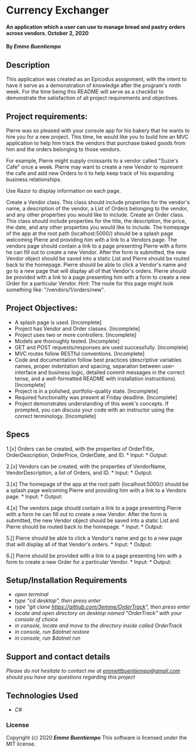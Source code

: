 # __Currency Exchanger__

#### __An application which a user can use to manage bread and pastry orders across vendors. October 2, 2020__

#### By _**Emme Buentiempo**_

## Description

This application was created as an Epicodus assignment, with the intent to have it serve as a demonstration of knowledge after the program's ninth week. For the time being this README will serve as a checklist to demonstrate the satisfaction of all project requirements and objectives. 

## Project requirements:

Pierre was so pleased with your console app for his bakery that he wants to hire you for a new project. This time, he would like you to build him an MVC application to help him track the vendors that purchase baked goods from him and the orders belonging to those vendors.

For example, Pierre might supply croissants to a vendor called "Suzie's Cafe" once a week. Pierre may want to create a new Vendor to represent the cafe and add new Orders to it to help keep track of his expanding business relationships.

Use Razor to display information on each page.

Create a Vendor class. This class should include properties for the vendor's name, a description of the vendor, a List of Orders belonging to the vendor, and any other properties you would like to include.
Create an Order class. This class should include properties for the title, the description, the price, the date, and any other properties you would like to include.
The homepage of the app at the root path (localhost:5000/) should be a splash page welcoming Pierre and providing him with a link to a Vendors page.
The vendors page should contain a link to a page presenting Pierre with a form he can fill out to create a new Vendor. After the form is submitted, the new Vendor object should be saved into a static List and Pierre should be routed back to the homepage.
Pierre should be able to click a Vendor's name and go to a new page that will display all of that Vendor's orders.
Pierre should be provided with a link to a page presenting him with a form to create a new Order for a particular Vendor. Hint: The route for this page might look something like: "/vendors/1/orders/new".

## Project Objectives:

  * A splash page is used. [Incomplete]
  * Project has Vendor and Order classes. [Incomplete]
  * Project uses two or more controllers. [Incomplete]
  * Models are thoroughly tested. [Incomplete]
  * GET and POST requests/responses are used successfully. [Incomplete]
  * MVC routes follow RESTful conventions. [Incomplete]
  * Code and documentation follow best practices (descriptive variables names, proper indentation and spacing, separation between user-interface and business logic, detailed commit messages in the correct tense, and a well-formatted README with installation instructions). [Incomplete]
  * Project is in a polished, portfolio-quality state. [Incomplete]
  * Required functionality was present at Friday deadline. [Incomplete]
  * Project demonstrates understanding of this week's concepts. If prompted, you can discuss your code with an instructor using the correct terminology. [Incomplete]

## Specs

  1.[x] Orders can be created, with the properties of OrderTitle, OrderDescription, OrderPrice, OrderDate, and ID.
    * Input:
    * Output:

  2.[x] Vendors can be created, with the properties of VendorName, VendorDescription, a list of Orders, and ID.
    * Input:
    * Output:

  3.[x] The homepage of the app at the root path (localhost:5000/) should be a splash page welcoming Pierre and providing him with a link to a Vendors page.
    * Input:
    * Output:

  4.[x] The vendors page should contain a link to a page presenting Pierre with a form he can fill out to create a new Vendor. After the form is submitted, the new Vendor object should be saved into a static List and Pierre should be routed back to the homepage.
    * Input:
    * Output:

  5.[] Pierre should be able to click a Vendor's name and go to a new page that will display all of that Vendor's orders.
    * Input:
    * Output:

  6.[] Pierre should be provided with a link to a page presenting him with a form to create a new Order for a particular Vendor.
    * Input:
    * Output:

## Setup/Installation Requirements

* _open terminal_
* _type "cd desktop", then press enter_
* _type "git clone https://github.com/3emme/OrderTrack", then press enter_
* _locate and open directory on desktop named "OrderTrack" with your console of choice_
* _in console, locate and move to the directory inside called OrderTrack_
* _in console, run $dotnet restore_
* _in console, run $dotnet run_


## Support and contact details

_Please do not hesitate to contact me at emmettbuentiempo@gmail.com should you have any questions regarding this project_

## Technologies Used

* _C#_

### License

Copyright (c) 2020 **_Emme Buentiempo_**
This software is licensed under the MIT license.